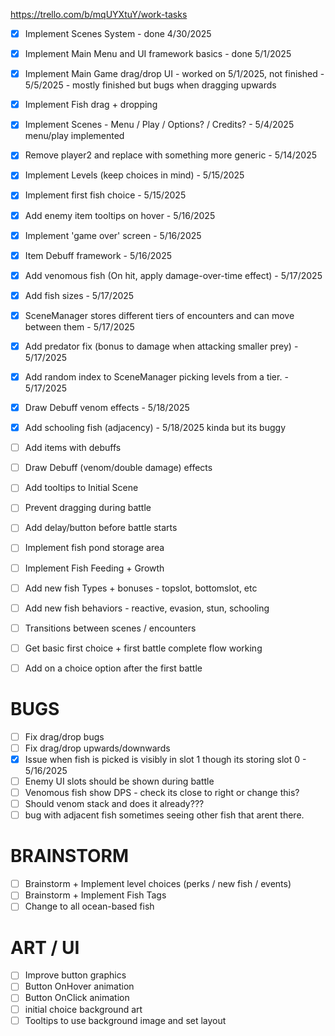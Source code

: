 https://trello.com/b/mqUYXtuY/work-tasks

- [x] Implement Scenes System - done 4/30/2025
- [x] Implement Main Menu and UI framework basics - done 5/1/2025
- [x] Implement Main Game drag/drop UI - worked on 5/1/2025, not finished - 5/5/2025 - mostly finished but bugs when dragging upwards
- [x] Implement Fish drag + dropping
- [x] Implement Scenes - Menu / Play / Options? / Credits? - 5/4/2025 menu/play implemented
- [x] Remove player2 and replace with something more generic - 5/14/2025
- [x] Implement Levels (keep choices in mind) - 5/15/2025
- [x] Implement first fish choice - 5/15/2025
- [x] Add enemy item tooltips on hover - 5/16/2025
- [x] Implement 'game over' screen - 5/16/2025
- [x] Item Debuff framework - 5/16/2025
- [x] Add venomous fish (On hit, apply damage-over-time effect) - 5/17/2025
- [x] Add fish sizes - 5/17/2025
- [x] SceneManager stores different tiers of encounters and can move between them - 5/17/2025
- [x] Add predator fix (bonus to damage when attacking smaller prey) - 5/17/2025
- [x] Add random index to SceneManager picking levels from a tier. - 5/17/2025
- [x] Draw Debuff venom effects - 5/18/2025
- [x] Add schooling fish (adjacency) - 5/18/2025 kinda but its buggy

- [ ] Add items with debuffs

- [ ] Draw Debuff (venom/double damage) effects
- [ ] Add tooltips to Initial Scene

- [ ] Prevent dragging during battle
- [ ] Add delay/button before battle starts
- [ ] Implement fish pond storage area
- [ ] Implement Fish Feeding + Growth
- [ ] Add new fish Types + bonuses - topslot, bottomslot, etc
- [ ] Add new fish behaviors - reactive, evasion, stun, schooling
- [ ] Transitions between scenes / encounters
- [ ] Get basic first choice + first battle complete flow working
- [ ] Add on a choice option after the first battle

# BUGS

- [ ] Fix drag/drop bugs
- [ ] Fix drag/drop upwards/downwards
- [x] Issue when fish is picked is visibly in slot 1 though its storing slot 0 - 5/16/2025
- [ ] Enemy UI slots should be shown during battle
- [ ] Venomous fish show DPS - check its close to right or change this?
- [ ] Should venom stack and does it already???
- [ ] bug with adjacent fish sometimes seeing other fish that arent there.

# BRAINSTORM

- [ ] Brainstorm + Implement level choices (perks / new fish / events)
- [ ] Brainstorm + Implement Fish Tags
- [ ] Change to all ocean-based fish

# ART / UI

- [ ] Improve button graphics
- [ ] Button OnHover animation
- [ ] Button OnClick animation
- [ ] initial choice background art
- [ ] Tooltips to use background image and set layout
